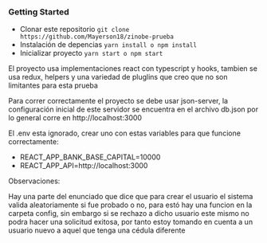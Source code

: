 ### Getting Started

- Clonar este repositorio `git clone https://github.com/Mayerson18/zinobe-prueba`
- Instalación de depencias `yarn install o npm install`
- Inicializar proyecto `yarn start o npm start`

El proyecto usa implementaciones react con typescript y hooks, tambien se usa redux, helpers y una variedad de pluglins que creo que no son limitantes para esta prueba

Para correr correctamente el proyecto se debe usar json-server, la configuración inicial de este servidor se encuentra en el archivo db.json por lo general corre en http://localhost:3000

El .env esta ignorado, crear uno con estas variables para que funcione correctamente: 

- REACT_APP_BANK_BASE_CAPITAL=10000
- REACT_APP_API=http://localhost:3000

Observaciones: 

Hay una parte del enunciado que dice que para crear el usuario el sistema valida aleatoriamente si fue probado o no, para estó hay una funcion en la carpeta config, sin embargo si se rechazo a dicho usuario este mismo no podra hacer una solicitud exitosa, por tanto estoy tomando en cuenta a un usuario nuevo a aquel que tenga una cédula diferente

